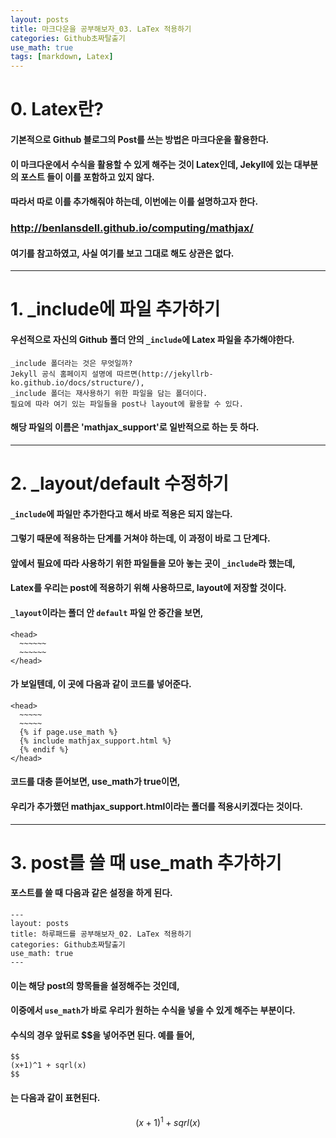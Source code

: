 ```yaml
---
layout: posts
title: 마크다운을 공부해보자_03. LaTex 적용하기 
categories: Github초짜탈출기
use_math: true
tags: [markdown, Latex]
---
```


# 0. Latex란? 
#### 기본적으로 Github 블로그의 Post를 쓰는 방법은 마크다운을 활용한다. 
#### 이 마크다운에서 수식을 활용할 수 있게 해주는 것이 Latex인데, Jekyll에 있는 대부분의 포스트 들이 이를 포함하고 있지 않다. 
#### 따라서 따로 이를 추가해줘야 하는데, 이번에는 이를 설명하고자 한다. 

### http://benlansdell.github.io/computing/mathjax/ 
#### 여기를 참고하였고, 사실 여기를 보고 그대로 해도 상관은 없다. 
---
# 1. _include에 파일 추가하기 
#### 우선적으로 자신의 Github 폴더 안의 `_include`에 Latex 파일을 추가해야한다. 
```
_include 폴더라는 것은 무엇일까? 
Jekyll 공식 홈페이지 설명에 따르면(http://jekyllrb-ko.github.io/docs/structure/), 
_include 폴더는 재사용하기 위한 파일을 담는 폴더이다. 
필요에 따라 여기 있는 파일들을 post나 layout에 활용할 수 있다. 
```


#### 해당 파일의 이름은 'mathjax_support'로 일반적으로 하는 듯 하다. 

---
# 2. _layout/default 수정하기
#### `_include`에 파일만 추가한다고 해서 바로 적용은 되지 않는다. 
#### 그렇기 때문에 적용하는 단계를 거쳐야 하는데, 이 과정이 바로 그 단계다. 
#### 앞에서 필요에 따라 사용하기 위한 파일들을 모아 놓는 곳이 `_include`라 했는데, 
#### Latex를 우리는 post에 적용하기 위해 사용하므로, layout에 저장할 것이다. 
#### `_layout`이라는 폴더 안 `default` 파일 안 중간을 보면, 
``` 
<head>
  ~~~~~~
  ~~~~~~
</head>
```
#### 가 보일텐데, 이 곳에 다음과 같이 코드를 넣어준다. 
```
<head>
  ~~~~~
  ~~~~~
  {% if page.use_math %}
  {% include mathjax_support.html %}
  {% endif %}
</head>
```
#### 코드를 대충 뜯어보면, use_math가 true이면,
#### 우리가 추가했던 mathjax_support.html이라는 폴더를 적용시키겠다는 것이다. 

---
# 3. post를 쓸 때 use_math 추가하기 
#### 포스트를 쓸 때 다음과 같은 설정을 하게 된다. 
```
---
layout: posts
title: 하루패드를 공부해보자_02. LaTex 적용하기 
categories: Github초짜탈출기
use_math: true
---
```
#### 이는 해당 post의 항목들을 설정해주는 것인데, 
#### 이중에서 `use_math`가 바로 우리가 원하는 수식을 넣을 수 있게 해주는 부분이다. 
#### 수식의 경우 앞뒤로 $$을 넣어주면 된다. 예를 들어, 
```
$$
(x+1)^1 + sqrl(x)
$$
```
#### 는 다음과 같이 표현된다. 
$$
(x+1)^1 + sqrl(x)
$$